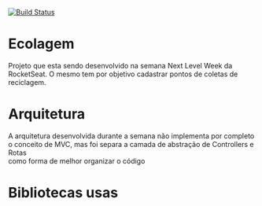 [![Build Status](https://travis-ci.org/fhinkel/create-download-link.svg?branch=master)](https://nodejs.org/en/download/)

# Ecolagem

Projeto que esta sendo desenvolvido na semana Next Level Week da RocketSeat. O mesmo tem por objetivo cadastrar pontos de coletas de reciclagem.

# Arquitetura

A arquitetura desenvolvida durante a semana não implementa por completo o conceito de MVC, mas foi separa a camada de abstração de Controllers e Rotas</br>
como forma de melhor organizar o código

# Bibliotecas usas




